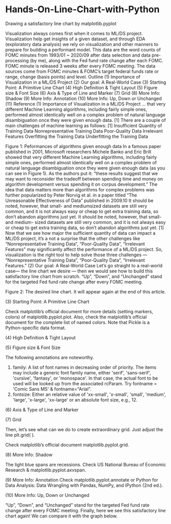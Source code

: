 # Hands-On-Line-Chart-with-Python
Drawing a satisfactory line chart by matplotlib.pyplot


Visualization always comes first when it comes to ML/DS project. Visualization help get insights of a given dataset, and through EDA (exploratory data analysis) we rely on visualization and other manners to prepare for building a performant model.
This data are the word counts of FOMC minutes from 1993/01 ~ 2020/09 after data selection and data pre-processing (by me), along with the Fed fund rate change after each FOMC. FOMC minute is released 3 weeks after every FOMC meeting. The data sources come from FOMC minutes & FOMC’s target federal funds rate or range, change (basis points) and level.
Outline
(1) Importance of Visualization in a ML/DS Project
(2) Our goal: A Real-World Case
(3) Starting Point: A Primitive Line Chart
(4) High Definition & Tight Layout
(5) Figure size & Font Size
(6) Axis & Type of Line and Marker
(7) Grid
(8) More Info: Shadow
(9) More Info: Annotation
(10) More Info: Up, Down or Unchanged
(11) Reference
(1) Importance of Visualization in a ML/DS Project
… that very different Machine Learning algorithms, including fairly simple ones, performed almost identically well on a complex problem of natural language disambiguation once they were given enough data. [1]
There are a couple of main challenges of machine learning as follows: [1]
Insufficient Quantity of Training Data
Nonrepresentative Training Data
Poor-Quality Data
Irrelevant Features
Overfitting the Training Data
Underfitting the Training Data

Figure 1: Peformances of algorithms given enough data
In a famous paper published in 2001, Microsoft researchers Michele Banko and Eric Brill showed that very different Machine Learning algorithms, including fairly simple ones, performed almost identically well on a complex problem of natural language disambiguation once they were given enough data (as you can see in Figure 1).
As the authors put it: “these results suggest that we may want to reconsider the tradeoff between spending time and money on algorithm development versus spending it on corpus development.”
The idea that data matters more than algorithms for complex problems was further popularized by Peter Norvig et al. in a paper titled “The Unreasonable Effectiveness of Data” published in 2009.10 It should be noted, however, that small- and mediumsized datasets are still very common, and it is not always easy or cheap to get extra training data, so don’t abandon algorithms just yet.
It should be noted, however, that small- and medium- sized datasets are still very common, and it is not always easy or cheap to get extra training data, so don’t abandon algorithms just yet. [1]
Now that we see how major the sufficient quantity of data can impact a ML/DS project, it’s a not a surprise that the other challenges like “Nonrepresentative Training Data”, “Poor-Quality Data”, “Irrelevant Features” may significantly affect the performance of a ML/DS project.
So, visualization is the right tool to help solve those three challenges — “Nonrepresentative Training Data”, “Poor-Quality Data”, “Irrelevant Features.”
(2) Our goal: A Real-World Case
Let’s go straight to a real-world case— the line chart we desire — then we would see how to build this satisfactory line chart from scratch. “Up”, “Down”, and “Unchanged” stand for the targeted Fed fund rate change after every FOMC meeting.

Figure 2: The desired line chart. It will appear again at the end of this article.


(3) Starting Point: A Primitive Line Chart

Check matplotlib’s official document for more details (setting markers, colors) of matplotlib.pyplot.plot. Also, check the matplotlib’s official document for the complete list of named colors. Note that Pickle is a Python-specific data format.

(4) High Definition & Tight Layout

(5) Figure size & Font Size


The following annotations are noteworthy.
1. family: A list of font names in decreasing order of priority. The items may include a generic font family name, either 'serif', 'sans-serif', 'cursive', 'fantasy', or 'monospace'. In that case, the actual font to be used will be looked up from the associated rcParam. Try fontname = 'Comic Sans MS' & fontname="Arial".
2. fontsize: Either an relative value of 'xx-small', 'x-small', 'small', 'medium', 'large', 'x-large', 'xx-large' or an absolute font size, e.g., 12.

(6) Axis & Type of Line and Marker

(7) Grid


Then, let’s see what can we do to create extraordinary grid. Just adjust the line plt.grid( ).

Check matplotlib’s official document matplotlib.pyplot.grid.

(8) More Info: Shadow


The light blue spans are recessions. Check US National Bureau of Economic Research & matplotlib.pyplot.axvspan.

(9) More Info: Annotation
Check matplotlib.pyplot.annotate or Python for Data Analysis: Data Wrangling with Pandas, NumPy, and IPython (2nd ed.).


(10) More Info: Up, Down or Unchanged

“Up”, “Down”, and “Unchanged” stand for the targeted Fed fund rate change after every FOMC meeting.
Finally, here we see this satisfactory line chart again! We can compare it with the graph below.
